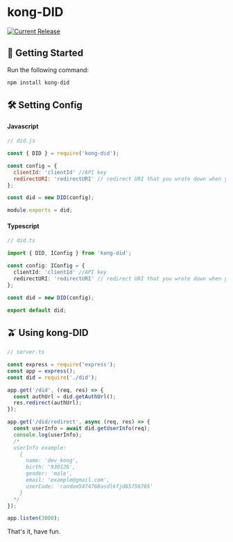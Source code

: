 # kong-DID

<a href="https://www.npmjs.com/package/kong-did">
  <img src="https://img.shields.io/npm/v/kong-did.svg" alt="Current Release" />
</a>

## 🚀 Getting Started

Run the following command:

```sh
npm install kong-did
```

## 🛠 Setting Config

#### Javascript

```js
// did.js

const { DID } = require('kong-did');

const config = {
  clientId: 'clientId' //API key
  redirectURI: 'redirectURI' // redirect URI that you wrote down when you apply application from DID site
};

const did = new DID(config);

module.exports = did;
```

#### Typescript

```ts
// did.ts

import { DID, IConfig } from 'kong-did';

const config: IConfig = {
  clientId: 'clientId' //API key
  redirectURI: 'redirectURI' // redirect URI that you wrote down when you apply application from DID site
};

const did = new DID(config);

export default did;
```

## 🫒 Using kong-DID

```ts
// server.ts

const express = require('express');
const app = express();
const did = require('./did');

app.get('/did', (req, res) => {
  const authUrl = did.getAuthUrl();
  res.redirect(authUrl);
});

app.get('/did/redirect', async (req, res) => {
  const userInfo = await did.getUserInfo(req);
  console.log(userInfo);
  /* 
  userInfo example:
    {
      name: 'dev_kong',
      birth: '930126',
      gender: 'male',
      email: 'example@gmail.com',
      userCode: 'random5474768asdlkfjd65756765'
    }
  */
});

app.listen(3000);
```

That's it, have fun.

